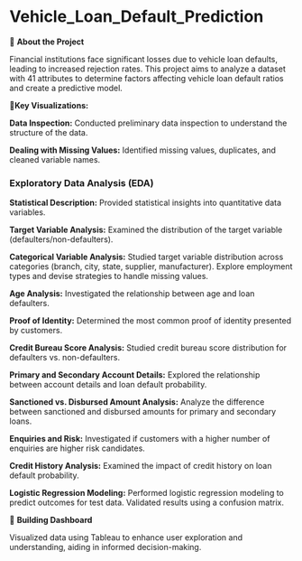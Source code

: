 # Vehicle_Loan_Default_Prediction


🔹 **About the Project**

Financial institutions face significant losses due to vehicle loan defaults, leading to increased rejection rates. This project aims to analyze a dataset with 41 attributes to determine factors affecting vehicle loan default ratios and create a predictive model.

🔹**Key Visualizations:**

**Data Inspection:** Conducted preliminary data inspection to understand the structure of the data.

**Dealing with Missing Values:** Identified missing values, duplicates, and cleaned variable names.

### Exploratory Data Analysis (EDA)

**Statistical Description:**
Provided statistical insights into quantitative data variables.

**Target Variable Analysis:**
Examined the distribution of the target variable (defaulters/non-defaulters).

**Categorical Variable Analysis:**
Studied target variable distribution across categories (branch, city, state, supplier, manufacturer).
Explore employment types and devise strategies to handle missing values.

**Age Analysis:**
Investigated the relationship between age and loan defaulters.

**Proof of Identity:**
Determined the most common proof of identity presented by customers.

**Credit Bureau Score Analysis:**
Studied credit bureau score distribution for defaulters vs. non-defaulters.

**Primary and Secondary Account Details:**
Explored the relationship between account details and loan default probability.

**Sanctioned vs. Disbursed Amount Analysis:**
Analyze the difference between sanctioned and disbursed amounts for primary and secondary loans.

**Enquiries and Risk:**
Investigated if customers with a higher number of enquiries are higher risk candidates.

**Credit History Analysis:**
Examined the impact of credit history on loan default probability.

**Logistic Regression Modeling:**
Performed logistic regression modeling to predict outcomes for test data.
Validated results using a confusion matrix.



🔹 **Building Dashboard**

Visualized data using Tableau to enhance user exploration and understanding, aiding in informed decision-making.
